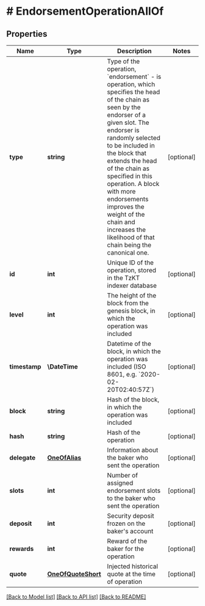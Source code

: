 # # EndorsementOperationAllOf

## Properties

Name | Type | Description | Notes
------------ | ------------- | ------------- | -------------
**type** | **string** | Type of the operation, &#x60;endorsement&#x60; - is operation, which specifies the head of the chain as seen by the endorser of a given slot. The endorser is randomly selected to be included in the block that extends the head of the chain as specified in this operation. A block with more endorsements improves the weight of the chain and increases the likelihood of that chain being the canonical one. | [optional]
**id** | **int** | Unique ID of the operation, stored in the TzKT indexer database | [optional]
**level** | **int** | The height of the block from the genesis block, in which the operation was included | [optional]
**timestamp** | **\DateTime** | Datetime of the block, in which the operation was included (ISO 8601, e.g. &#x60;2020-02-20T02:40:57Z&#x60;) | [optional]
**block** | **string** | Hash of the block, in which the operation was included | [optional]
**hash** | **string** | Hash of the operation | [optional]
**delegate** | [**OneOfAlias**](OneOfAlias.md) | Information about the baker who sent the operation | [optional]
**slots** | **int** | Number of assigned endorsement slots to the baker who sent the operation | [optional]
**deposit** | **int** | Security deposit frozen on the baker&#39;s account | [optional]
**rewards** | **int** | Reward of the baker for the operation | [optional]
**quote** | [**OneOfQuoteShort**](OneOfQuoteShort.md) | Injected historical quote at the time of operation | [optional]

[[Back to Model list]](../../README.md#models) [[Back to API list]](../../README.md#endpoints) [[Back to README]](../../README.md)
